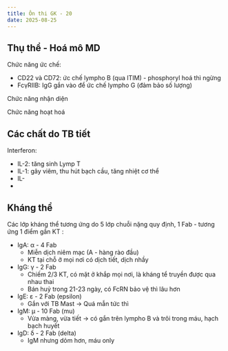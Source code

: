 ```yaml
---
title: Ôn thi GK - 20
date: 2025-08-25
---
```


## Thụ thể - Hoá mô MD

Chức năng ức chế:

- CD22 và CD72: ức chế lympho B (qua ITIM) - phosphoryl hoá thì ngừng
- FcγRIIB: IgG gắn vào để ức chế lympho G (đảm bảo số lượng)

Chức năng nhận diện

Chức năng hoạt hoá

## Các chất do TB tiết

Interferon:

- IL-2: tăng sinh Lymp T
- IL-1: gây viêm, thu hút bạch cầu, tăng nhiệt cơ thể
- IL-
-

## Kháng thể

Các lớp kháng thể tương ứng do 5 lớp chuỗi nặng quy định, 1 Fab - tương ứng 1 điểm gắn KT :

- IgA: α - 4 Fab
    - Miễn dịch niêm mạc (A - hàng rào đầu)
    - KT tại chỗ ở mọi nơi có dịch tiết, dịch nhầy
- IgG: γ - 2 Fab
    - Chiếm 2/3 KT, có mặt ở khắp mọi nơi, là kháng tể truyền được qua nhau thai
    - Bán huỷ trong 21-23 ngày, có FcRN bảo vệ thì lâu hơn
- IgE: ε - 2 Fab (epsilon)
    - Gắn với TB Mast -> Quá mẫn tức thì
- IgM: μ - 10 Fab (mu)
    - Vừa màng, vừa tiết -> có gắn trên lympho B và trôi trong máu, hạch bạch huyết
- IgD: δ - 2 Fab (delta)
    - IgM nhưng dỏm hơn, máu only
